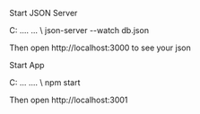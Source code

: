 Start JSON Server

C: \.... \... \   json-server --watch db.json

Then open http://localhost:3000 to see your json

Start App

C: \... \.... \   npm start 

Then open http://localhost:3001 
